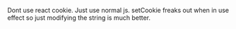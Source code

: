 Dont use react cookie. Just use normal js. setCookie freaks out when in use effect so just modifying the string is much better.
